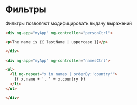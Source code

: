 # Фильтры

Фильтры позволяют модифицировать выдачу выражений

```html
<div ng-app="myApp" ng-controller="personCtrl">

<p>The name is {{ lastName | uppercase }}</p>

</div>
```

```html
<div ng-app="myApp" ng-controller="namesCtrl">

<ul>
  <li ng-repeat="x in names | orderBy:'country'">
    {{ x.name + ', ' + x.country }}
  </li>
</ul>

</div>
```


